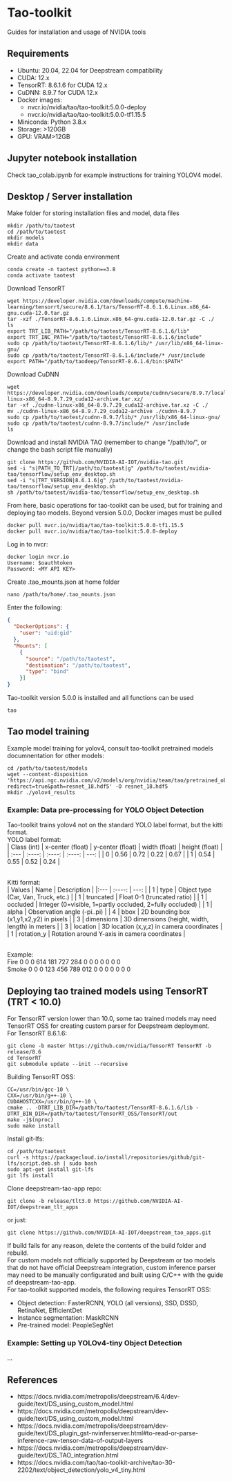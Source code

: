 # Tao-toolkit
Guides for installation and usage of NVIDIA tools

## Requirements
<p>
<ul>
<li>Ubuntu: 20.04, 22.04 for Deepstream compatibility </li>
<li>CUDA: 12.x </li>
<li>TensorRT: 8.6.1.6 for CUDA 12.x</li>
<li>CuDNN: 8.9.7 for CUDA 12.x </li>
<li>Docker images: 
<ul>
<li>nvcr.io/nvidia/tao/tao-toolkit:5.0.0-deploy </li>
<li>nvcr.io/nvidia/tao/tao-toolkit:5.0.0-tf1.15.5 </li>
</ul>
</li>
<li>Miniconda: Python 3.8.x </li>
<li>Storage: >120GB </li>
<li>GPU: VRAM>12GB </l>
</ul>
</p>


## Jupyter notebook installation
<p>
Check tao_colab.ipynb for example instructions for training YOLOV4 model.
</p>

## Desktop / Server installation

Make folder for storing installation files and model, data files <br>
```shell
mkdir /path/to/taotest
cd /path/to/taotest
mkdir models
mkdir data
```

Create and activate conda environment
```shell
conda create -n taotest python==3.8
conda activate taotest
```

Download TensorRT
```shell
wget https://developer.nvidia.com/downloads/compute/machine-learning/tensorrt/secure/8.6.1/tars/TensorRT-8.6.1.6.Linux.x86_64-gnu.cuda-12.0.tar.gz
tar -xzf ./TensorRT-8.6.1.6.Linux.x86_64-gnu.cuda-12.0.tar.gz -C ./
ls
export TRT_LIB_PATH="/path/to/taotest/TensorRT-8.6.1.6/lib"
export TRT_INC_PATH="/path/to/taotest/TensorRT-8.6.1.6/include"
sudo cp /path/to/taotest/TensorRT-8.6.1.6/lib/* /usr/lib/x86_64-linux-gnu/
sudo cp /path/to/taotest/TensorRT-8.6.1.6/include/* /usr/include
export PATH="/path/to/taodeep/TensorRT-8.6.1.6/bin:$PATH"
```

Download CuDNN
```shell
wget https://developer.nvidia.com/downloads/compute/cudnn/secure/8.9.7/local_installers/12.x/cudnn-linux-x86_64-8.9.7.29_cuda12-archive.tar.xz/
tar -xf ./cudnn-linux-x86_64-8.9.7.29_cuda12-archive.tar.xz -C ./
mv ./cudnn-linux-x86_64-8.9.7.29_cuda12-archive ./cudnn-8.9.7
sudo cp /path/to/taotest/cudnn-8.9.7/lib/* /usr/lib/x86_64-linux-gnu/
sudo cp /path/to/taotest/cudnn-8.9.7/include/* /usr/include
ls
```

Download and install NVIDIA TAO (remember to change "/path/to/", or change the bash script file manually)
```shell
git clone https://github.com/NVIDIA-AI-IOT/nvidia-tao.git
sed -i "s|PATH_TO_TRT|/path/to/taotest|g" /path/to/taotest/nvidia-tao/tensorflow/setup_env_desktop.sh
sed -i "s|TRT_VERSION|8.6.1.6|g" /path/to/taotest/nvidia-tao/tensorflow/setup_env_desktop.sh
sh /path/to/taotest/nvidia-tao/tensorflow/setup_env_desktop.sh
```

From here, basic operations for tao-toolkit can be used, but for training and deploying tao models. Beyond version 5.0.0, Docker images must be pulled
```shell
docker pull nvcr.io/nvidia/tao/tao-toolkit:5.0.0-tf1.15.5
docker pull nvcr.io/nvidia/tao/tao-toolkit:5.0.0-deploy
```

Log in to nvcr:
```shell
docker login nvcr.io
Username: $oauthtoken
Password: <MY API KEY>
```

Create .tao_mounts.json at home folder
```shell
nano /path/to/home/.tao_mounts.json
```
Enter the following:
```json
{
  "DockerOptions": {
    "user": "uid:gid"
  },
  "Mounts": [
    {
      "source": "/path/to/taotest",
      "destination": "/path/to/taotest",
      "type": "bind" 
    }]
}
```
Tao-toolkit version 5.0.0 is installed and all functions can be used
```shell
tao
```

## Tao model training

Example model training for yolov4, consult tao-toolkit pretrained models documnentation for other models:
```shell
cd /path/to/taotest/models
wget --content-disposition 'https://api.ngc.nvidia.com/v2/models/org/nvidia/team/tao/pretrained_object_detection/resnet18/files?redirect=true&path=resnet_18.hdf5' -O resnet_18.hdf5
mkdir ./yolov4_results
```

### Example: Data pre-processing for YOLO Object Detection

Tao-toolkit trains yolov4 not on the standard YOLO label format, but the kitti format. <br>
YOLO label format: <br>
| Class (int) | x-center (float) | y-center (float) | width (float) | height (float) |
| :---        |    :----:        |          :----:  | :----:        | ---:           |
| 0           | 0.56             | 0.72             | 0.22          | 0.67           |
| 1           | 0.54             | 0.55             | 0.52          | 0.24           |

<br>Kitti format: <br>
| Values | Name       | Description                                              |
|:---    | :----:     | ---:                                                     | 
| 1      | type       | Object type (Car, Van, Truck, etc.)                      |
| 1      | truncated  | Float 0-1 (truncated ratio)                              |
| 1      | occluded   | Integer (0=visible, 1=partly occluded, 2=fully occluded) |
| 1      | alpha      | Observation angle (-pi..pi)                              |
| 4      | bbox       | 2D bounding box (x1,y1,x2,y2) in pixels                  |
| 3      | dimensions | 3D dimensions (height, width, length) in meters          |
| 3      | location   | 3D location (x,y,z) in camera coordinates                |
| 1      | rotation_y | Rotation around Y-axis in camera coordinates             |

<br>Example: <br>
Fire 0 0 0 614 181 727 284 0 0 0 0 0 0 0 <br>
Smoke 0 0 0 123 456 789 012 0 0 0 0 0 0 0

## Deploying tao trained models using TensorRT (TRT < 10.0)

For TensorRT version lower than 10.0, some tao trained models may need TensorRT OSS for creating custom parser for Deepstream deployment. <br>
For TensorRT 8.6.1.6:
```shell
git clone -b master https://github.com/nvidia/TensorRT TensorRT -b release/8.6
cd TensorRT
git submodule update --init --recursive
```

Building TensorRT OSS:
```shell
CC=/usr/bin/gcc-10 \
CXX=/usr/bin/g++-10 \
CUDAHOSTCXX=/usr/bin/g++-10 \
cmake .. -DTRT_LIB_DIR=/path/to/taotest/TensorRT-8.6.1.6/lib -DTRT_BIN_DIR=/path/to/taotest/TensorRT_OSS/TensorRT/out
make -j$(nproc)
sudo make install
```
Install git-lfs:
```shell
cd /path/to/taotest
curl -s https://packagecloud.io/install/repositories/github/git-lfs/script.deb.sh | sudo bash
sudo apt-get install git-lfs
git lfs install
```
Clone deepstream-tao-app repo:
```shell
git clone -b release/tlt3.0 https://github.com/NVIDIA-AI-IOT/deepstream_tlt_apps
```
or just:
```shell
git clone https://github.com/NVIDIA-AI-IOT/deepstream_tao_apps.git
```
If build fails for any reason, delete the contents of the build folder and rebuild.
<br>
For custom models not officially supported by Deepstream or tao models that do not have official Deepstream integration, custom inference parser may need to be manually configurated and built using C/C++ with the guide of deepstream-tao-app.
<br>
For tao-toolkit supported models, the following requires TensorRT OSS:
<ul>
<li>
Object detection: FasterRCNN, YOLO (all versions), SSD, DSSD, RetinaNet, EfficientDet
</li>
<li>
Instance segmentation: MaskRCNN
</li>
<li>
Pre-trained model: PeopleSegNet
</li>
</ul>

### Example: Setting up YOLOv4-tiny Object Detection
...

## References
<ul>
<li>
https://docs.nvidia.com/metropolis/deepstream/6.4/dev-guide/text/DS_using_custom_model.html
</li>
<li>
https://docs.nvidia.com/metropolis/deepstream/dev-guide/text/DS_using_custom_model.html
</li>
<li>
https://docs.nvidia.com/metropolis/deepstream/dev-guide/text/DS_plugin_gst-nvinferserver.html#to-read-or-parse-inference-raw-tensor-data-of-output-layers
</li>
<li>
https://docs.nvidia.com/metropolis/deepstream/dev-guide/text/DS_TAO_integration.html
</li>
<li>
https://docs.nvidia.com/tao/tao-toolkit-archive/tao-30-2202/text/object_detection/yolo_v4_tiny.html
</li>
</ul>
